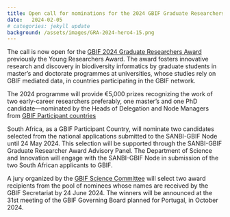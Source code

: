 ```yaml
---
title: Open call for nominations for the 2024 GBIF Graduate Researchers Award
date:   2024-02-05
# categories: jekyll update
background: /assets/images/GRA-2024-hero4-15.png
---
```


The call is now open for the [GBIF 2024 Graduate Researchers Award](https://www.gbif.org/news/0YedTUAf3Nk14JKZqBn0a/call-opens-for-nominations-to-2024-gbif-graduate-researchers-award) previously the Young Researchers Award.
The award fosters innovative research and discovery in biodiversity informatics by graduate students in master’s
and doctorate programmes at universities, whose studies rely on GBIF mediated data, in countries participating in 
the GBIF network.

The 2024 programme will provide €5,000 prizes recognizing the work of two early-career researchers preferably,
one master’s and one PhD candidate—nominated by the Heads of Delegation and Node Managers from [GBIF Participant countries](https://www.gbif.org/the-gbif-network) 

South Africa, as a GBIF Participant Country, will nominate two candidates selected from the national applications submitted
to the SANBI-GBIF Node until 24 May 2024. This selection will be supported through the SANBI-GBIF Graduate Researcher Award Advisory Panel.
The Department of Science and Innovation will engage with the SANBI-GBIF Node in submission of the two South African applicants to GBIF.

A jury organized by the [GBIF Science Committee](https://www.gbif.org/contact-us/directory?group=scienceCommittee) will select 
two award recipients from the pool of nominees whose names are received by the GBIF Secretariat by 24 June 2024.
The winners will be announced at the 31st meeting of the GBIF Governing Board planned for Portugal, in October 2024.
